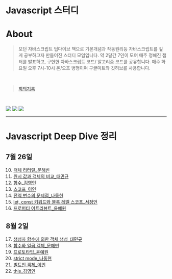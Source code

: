 # Javascript 스터디


# About

> 모던 자바스크립트 딥다이브 책으로 기본개념과 작동원리등 자바스크립트를 깊게 공부하고자 만들어진 스터디 모임입니다. 약 2달간 7인이 모여 매주 정해진 챕터를 발표하고, 구현한 자바스크립트 코드/ 알고리즘 코드를 공유합니다. 매주 화요일 오후 7시-10시 온/오프 병행이며 구글미트와 깃허브를 사용합니다.

<br>

> [회의기록](https://www.notion.so/529ea0d91acb4858bda921ab71340b0d)
<br>

![](https://img.shields.io/badge/Javascript-F7DF1E?style=flat-square&logo=JavaScript&logoColor=black)
![](https://img.shields.io/badge/React-61DAFB?style=flat-square&logo=React&logoColor=black)
![](https://img.shields.io/badge/Node-339933?style=flat-square&logo=React&logoColor=black)

***

# Javascript Deep Dive 정리
## 7월 26일
10. [객체 리터럴_문해빈](https://www.notion.so/10-8b93906f91bc4968a47d6716d11068e9)
11. [원시 값과 객체의 비교_태민규](https://kindly-detail-a14.notion.site/11-a7f51b27781243d8a0a7ce7df32d5966)
12. [함수_김영인](https://smooth-bream-9bc.notion.site/12-56580cb595ac4fe69f501954ea7d6aed)
13. [스코프_이인](https://www.notion.so/13-7e0a21cd3c3f4d5fbd041690d8978d4c)
14. [전역 변수의 문제점_나동현](https://scented-shame-6d5.notion.site/14-c5960ade4df34f7680da7a86e6ab9db2)
15. [let, const 키워드와 블록 레벨 스코프_서정언](https://autumn-airbus-a65.notion.site/15-let-const-8fc8cc119757455fa52207a97ebc9ee1)
16. [프로퍼티 어트리뷰트_윤예원](https://blog.naver.com/lizzy2/222829346596)

## 8월 2일
17. [생성자 함수에 의한 객체 생성_태민규](https://kindly-detail-a14.notion.site/17-c43c6d07f7f345d9be51bc24a988d659)
18. [함수와 일급 객체_문해빈](https://sideways-polka-103.notion.site/18-270b68d6fe3f4b56b1252d54d0ddfe00)
19. [프로토타입_윤예원](https://blog.naver.com/lizzy2/222837671810)
20. [strict mode_나동현](https://scented-shame-6d5.notion.site/20-strict-mode-6b4d6bc3c1124ea9ba4f177aa5d2f0f7)
21. [빌트인 객체_이인](https://www.notion.so/7e0a21cd3c3f4d5fbd041690d8978d4c)
22. [this_김영인](https://www.notion.so/22-this-48fc5215fa1f46beb0c60c09cfaf5448#9dfa2256cf3c4d9997b314693c983d82)
